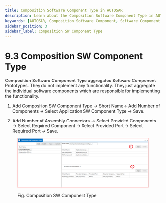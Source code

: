 ```yaml
---
title: Composition Software Component Type in AUTOSAR
description: Learn about the Composition Software Component Type in AUTOSAR, which serves to aggregate software component prototypes without implementing functionality. Discover how to configure the number of components, assembly connectors, and the relationships between provided and required ports, enhancing the modularity and organization of your automotive software architecture.
keywords: [AUTOSAR, Composition Software Component, Software Component Prototypes, ECU Architecture, Provided Components, Required Components, Assembly Connectors]
sidebar_position: 3
sidebar_label: Composition SW Component Type 
---
```


# 9.3 Composition SW Component Type 

Composition Software Component Type aggregates Software Component Prototypes. They do not implement any functionality. They just aggregate the individual software components which are responsible for implementing the functionality.

1. Add Composition SW Component Type → Short Name→ Add Number of Components → Select Application SW Component Type → Save.

2. Add Number of Assembly Connectors → Select Provided Components → Select Required Component → Select Provided Port → Select Required Port → Save.

<div class="text--center">

<figure>

![Composition SW Component Type](../assets/image24.webp "- Composition SW Component Type")
<figcaption>Fig. Composition SW Component Type </figcaption>
</figure>
</div>